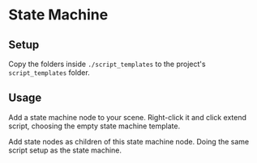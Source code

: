 # State Machine

## Setup
Copy the folders inside `./script_templates` to the project's `script_templates` folder.


## Usage

Add a state machine node to your scene. Right-click it and click extend script, choosing the empty state machine template.

Add state nodes as children of this state machine node. Doing the same script setup as the state machine.
